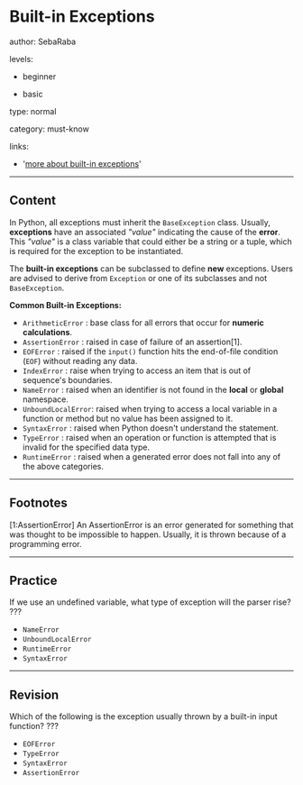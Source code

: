 # Built-in Exceptions
author: SebaRaba

levels:

  - beginner

  - basic

type: normal

category: must-know

links:

  - '[more about built-in exceptions](https://docs.python.org/3/library/exceptions.html)'

---
## Content

In Python, all exceptions must inherit the `BaseException` class. Usually, **exceptions** have an associated *"value"* indicating the cause of the **error**. This *"value"* is a class variable that could either be a string or a tuple, which is required for the exception to be instantiated.

The **built-in exceptions** can be subclassed to define **new** exceptions. Users are advised to derive from `Exception` or one of its subclasses and not `BaseException`.

**Common Built-in Exceptions:**

- `ArithmeticError`  : base class for all errors that occur for **numeric calculations**.
- `AssertionError`   : raised in case of failure of an assertion[1].
- `EOFError`         : raised if the `input()` function hits the end-of-file condition (`EOF`) without reading any data.
- `IndexError`       : raise when trying to access an item that is out of sequence's boundaries.
- `NameError`        : raised when an identifier is not found in the **local** or **global** namespace.
- `UnboundLocalError`: raised when trying to access a local variable in a function or method but no     value  has been assigned to it.
- `SyntaxError`      : raised when Python doesn't understand the statement.
- `TypeError`        : raised when an operation or function is attempted that is invalid for the specified data type.
- `RuntimeError`     : raised when a generated error does not fall into any of the above categories.

---
## Footnotes

[1:AssertionError]
An AssertionError is an error generated for something that was thought to be impossible to happen. Usually, it is thrown because of a programming error.

---
## Practice

If we use an undefined variable, what type of exception will the parser rise?
???

* `NameError`
* `UnboundLocalError`
* `RuntimeError`
* `SyntaxError`

---
## Revision

Which of the following is the exception usually thrown by a built-in input function?
???

* `EOFError`
* `TypeError`
* `SyntaxError`
* `AssertionError`
